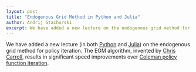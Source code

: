 ```yaml
---
layout: post
title: "Endogenous Grid Method in Python and Julia"
author: Andrij Stachurski
excerpt: We have added a new lecture on the endogenous grid method for policy iteration
---
```


We have added a new lecture (in both [Python](https://lectures.quantecon.org/py/egm_policy_iter.html) and [Julia](https://lectures.quantecon.org/jl/egm_policy_iter.html)) on the endogenous grid method for policy iteration. The EGM algorithm, invented by [Chris Carroll](http://www.econ2.jhu.edu/people/ccarroll/), results in significant speed improvements over [Coleman policy function iteration](https://lectures.quantecon.org/py/coleman_policy_iter.html).